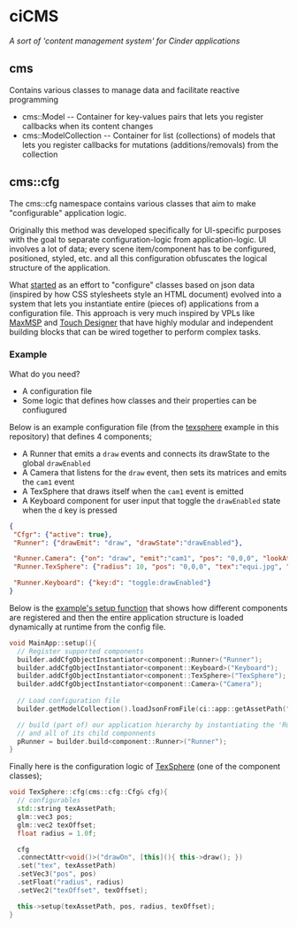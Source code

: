 # ciCMS

_A sort of 'content management system' for Cinder applications_

## cms

Contains various classes to manage data and facilitate reactive programming
 * cms::Model -- Container for key-values pairs that lets you register callbacks when its content changes
 * cms::ModelCollection -- Container for list (collections) of models that lets you register callbacks for mutations (additions/removals) from the collection

## cms::cfg

The cms::cfg namespace contains various classes that aim to make "configurable" application logic.

Originally this method was developed specifically for UI-specific purposes with the goal to separate configuration-logic from application-logic. UI involves a lot of data; every scene item/component has to be configured, positioned, styled, etc. and all this configuration obfuscates the logical structure of the application.

What [started](https://github.com/fusefactory/JavaLibUiBuilder) as an effort to "configure" classes based on json data (inspired by how CSS stylesheets style an HTML document) evolved into a system that lets you instantiate entire (pieces of) applications from a configuration file. This approach is very much inspired by VPLs like [MaxMSP](https://cycling74.com/products/max) and [Touch Designer](https://derivative.ca/) that have highly modular and independent building blocks that can be wired together to perform complex tasks.

### Example

What do you need?
 * A configuration file
 * Some logic that defines how classes and their properties can be confiugured

Below is an example configuration file (from the [texsphere](example-texsphere/assets/config.json) example in this repository) that defines 4 components;
 * A Runner that emits a ```draw``` events and connects its drawState to the global ```drawEnabled```
 * A Camera that listens for the ```draw``` event, then sets its matrices and emits the ```cam1``` event
 * A TexSphere that draws itself when the ```cam1``` event is emitted
 * A Keyboard component for user input that toggle the ```drawEnabled``` state when the ```d``` key is pressed

 ```json
{
  "Cfgr": {"active": true},
  "Runner": {"drawEmit": "draw", "drawState":"drawEnabled"},

  "Runner.Camera": {"on": "draw", "emit":"cam1", "pos": "0,0,0", "lookAt": "0,0,0.5", "ui":true},
  "Runner.TexSphere": {"radius": 10, "pos": "0,0,0", "tex":"equi.jpg", "drawOn":"cam1", "texOffset":"0.8,0"},

  "Runner.Keyboard": {"key:d": "toggle:drawEnabled"}
}
```

Below is the [example's setup function](example-texsphere/src/MainApp.cpp) that shows how different components are
registered and then the entire application structure is loaded dynamically at runtime from the config file.

```c++
void MainApp::setup(){
  // Register supported components
  builder.addCfgObjectInstantiator<component::Runner>("Runner");
  builder.addCfgObjectInstantiator<component::Keyboard>("Keyboard");
  builder.addCfgObjectInstantiator<component::TexSphere>("TexSphere");
  builder.addCfgObjectInstantiator<component::Camera>("Camera");
  
  // Load configuration file
  builder.getModelCollection().loadJsonFromFile(ci::app::getAssetPath("config.json"));

  // build (part of) our application hierarchy by instantiating the 'Runner' component
  // and all of its child componnents
  pRunner = builder.build<component::Runner>("Runner");
}
```

Finally here is the configuration logic of [TexSphere](example-texsphere/src/component/TexSphere.cpp) (one of the component classes);

```c++
void TexSphere::cfg(cms::cfg::Cfg& cfg){
  // configurables
  std::string texAssetPath;
  glm::vec3 pos;
  glm::vec2 texOffset;
  float radius = 1.0f;

  cfg
  .connectAttr<void()>("drawOn", [this](){ this->draw(); })
  .set("tex", texAssetPath)
  .setVec3("pos", pos)
  .setFloat("radius", radius)
  .setVec2("texOffset", texOffset);

  this->setup(texAssetPath, pos, radius, texOffset);
}
```
